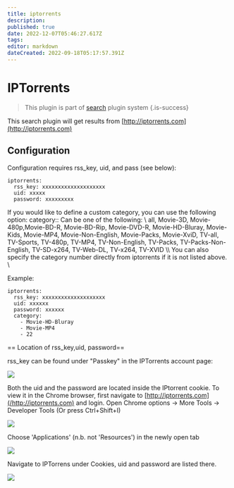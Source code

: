 ```yaml
---
title: iptorrents
description: 
published: true
date: 2022-12-07T05:46:27.617Z
tags: 
editor: markdown
dateCreated: 2022-09-18T05:17:57.391Z
---
```


# IPTorrents
> This plugin is part of [search](/Plugins/Searches) plugin system
{.is-success}

This search plugin will get results from [http://iptorrents.com](http://iptorrents.com)

## Configuration
Configuration requires rss_key, uid, and pass (see below):
```
iptorrents: 
  rss_key: xxxxxxxxxxxxxxxxxxxx
  uid: xxxxx
  password: xxxxxxxxx
```
If you would like to define a custom category, you can use the following option:
 category::
 Can be one of the following: \\
      all, Movie-3D, Movie-480p,Movie-BD-R, Movie-BD-Rip, Movie-DVD-R, Movie-HD-Bluray, Movie-Kids, Movie-MP4, Movie-Non-English, Movie-Packs, Movie-XviD, TV-all, TV-Sports, TV-480p, TV-MP4, TV-Non-English, TV-Packs, TV-Packs-Non-English, TV-SD-x264, TV-Web-DL, TV-x264, TV-XVID \\\\
 You can also specify the category number directly from iptorrents if it is not listed above. \\
 
Example:
```
iptorrents: 
  rss_key: xxxxxxxxxxxxxxxxxxxx
  uid: xxxxxx
  password: xxxxxx
  category: 
    - Movie-HD-Bluray
    - Movie-MP4
    - 22
```

== Location of rss_key,uid, password== 

rss_key can be found under "Passkey" in the IPTorrents account page:  

<img src="http://i.imgur.com/XinVDly.jpg">

  

Both the uid and the password are located inside the IPtorrent cookie. To view it in the Chrome browser, first navigate to [http://iptorrents.com](/http://iptorrents.com) and login.
Open Chrome options -> More Tools -> Developer Tools (Or press Ctrl+Shift+I)  

<img src="http://i.imgur.com/qzlrjA9.jpg">  

Choose 'Applications' (n.b. not 'Resources') in the newly open tab  

<img src="http://i.imgur.com/jNFu4Cq.jpg">  

Navigate to IPTorrens under Cookies, uid and password are listed there.
  

<img src="http://i.imgur.com/45WW0Ok.jpg">

  
